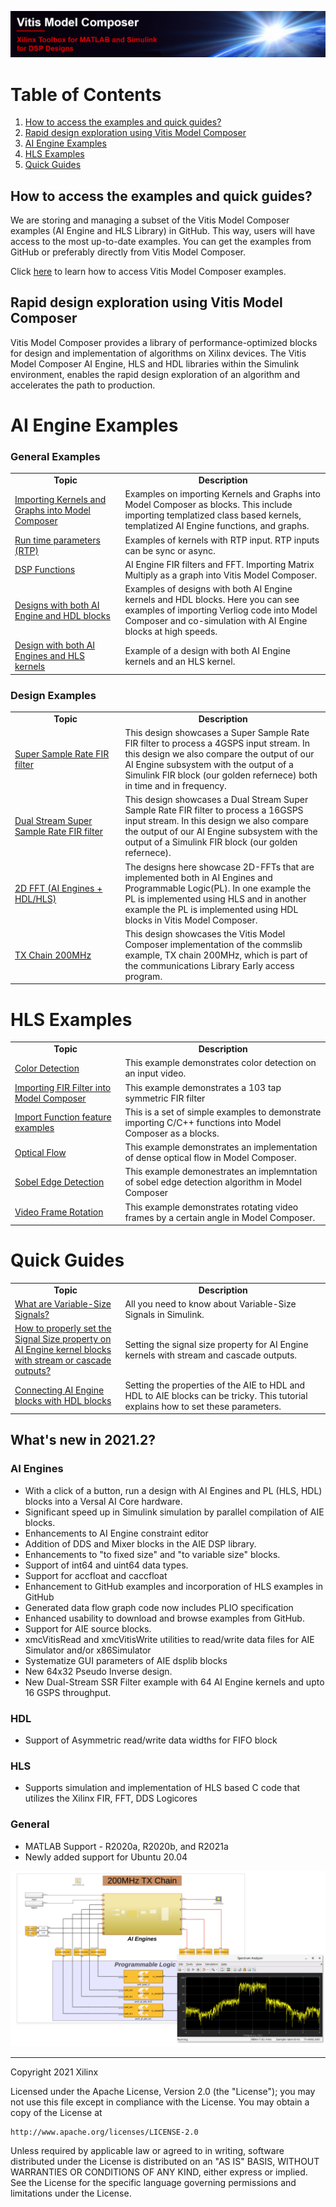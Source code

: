 ![](Images/github_banner.png)

# Table of Contents
1. [How to access the examples and quick guides?](#access)
2. [Rapid design exploration using Vitis Model Composer](#introduction)
3. [AI Engine Examples](#aie_examples)
4. [HLS Examples](#hls_examples)
5. [Quick Guides](#quick_guides)

## How to access the examples and quick guides?<a name="access"></a>
    
We are storing and managing a subset of the Vitis Model Composer examples (AI Engine and HLS Library) in GitHub. This way, users will have access to the most up-to-date examples. You can get the examples from GitHub or preferably directly from Vitis Model Composer.

Click [here](./QuickGuides/Get_Examples/README.md) to learn how to access Vitis Model Composer examples.

## Rapid design exploration using Vitis Model Composer<a name="introduction"></a>

Vitis Model Composer provides a library of performance-optimized blocks for design and implementation of algorithms on Xilinx devices. The Vitis Model Composer AI Engine, HLS and HDL libraries within the Simulink environment, enables the rapid design exploration of an algorithm and accelerates the path to production.

# AI Engine Examples<a name="aie_examples"></a>

### General Examples

<table style="width:100%">
 <tr>
 <td width="35%" align="center"><b>Topic</b>
 <td width="65%" align="center"><b>Description</b>
 </tr>
 <tr>
 <td align="left">
   <a href="./AIEngine/Examples/Importing_AIE_blocks/README.md">Importing Kernels and Graphs into Model Composer</a>
 </td>
 <td>Examples on importing Kernels and Graphs into Model Composer as blocks. This include importing templatized class based kernels, templatized AI Engine functions, and graphs. </td>
 </tr>
 <tr>
 <td align="left">
   <a href="./AIEngine/Examples/Run_Time_Parameters/README.md">Run time parameters (RTP)</a>
 </td>
 <td>Examples of kernels with RTP input. RTP inputs can be sync or async. </td>
 </tr>
 <tr>
 <td align="left">
   <a href="./AIEngine/Examples/DSPlib/README.md">DSP Functions</a>
 </td>
 <td>AI Engine FIR filters and FFT. Importing Matrix Multiply as a graph into Vitis Model Composer.</td>
 </tr>
 <tr>
 <td align="left">
   <a href="./AIEngine/Examples/AIE_HDL/README.md">Designs with both AI Engine and HDL blocks</a>
 </td>
 <td>Examples of designs with both AI Engine kernels and HDL blocks. Here you can see examples of importing Verliog code into Model Composer and co-simulation with AI Engine   blocks at high speeds.
 </td>
 </tr>
 <tr>
 <td align="left">
   <a href="./AIEngine/Examples/AIE_HLS/README.md">Design with both AI Engines and HLS kernels</a>
 </td>
 <td>Example of a design with both AI Engine kernels and an HLS kernel.
 </td>
 </tr>
 </table>
 
### Design Examples
 
 <table style="width:100%">
 <tr>
 <td width="35%" align="center"><b>Topic</b>
 <td width="65%" align="center"><b>Description</b>
 </tr>
 <tr>
 <td align="left">
   <a href="./AIEngine/Examples/Designs/SingleStreamSSR_FIR/README.md">Super Sample Rate FIR filter</a>
 </td>
 <td> This design showcases a Super Sample Rate FIR filter to process a 4GSPS input stream. In this design we also compare the output of our AI Engine subsystem with the output of a Simulink FIR block (our golden refernece) both in time and in frequency. 
 </td> 
 </tr>

 <tr>
 <td align="left">
   <a href="./Designs/DualStreamSSR_FIR/README.md">Dual Stream Super Sample Rate FIR filter</a>
 </td>
 <td> This design showcases a Dual Stream Super Sample Rate FIR filter to process a 16GSPS input stream. In this design we also compare the output of our AI Engine subsystem with the output of a Simulink FIR block (our golden refernece). 
 </td> 
 </tr>
    
 <tr>
 <td align="left">
 <a href="./AIEngine/Examples/Designs/FFT2D/README.md">2D FFT (AI Engines + HDL/HLS) </a>
 </td>
 <td> The designs here showcase 2D-FFTs that are implemented both in AI Engines and Programmable Logic(PL). In one example the PL is implemented using HLS and in another example the PL is implemented using HDL blocks in Vitis Model Composer.</td>
 </tr>
    
 <tr>
 <td align="left">
 <a href="./AIEngine/Examples/Designs/Tx_chain_200MHz/README.md">TX Chain 200MHz </a>
 </td>
 <td> This design showcases the Vitis Model Composer implementation of the commslib example, TX chain 200MHz, which is part of the communications Library Early access program.</td>
 </tr>
    
 </table>


# HLS Examples<a name="hls_examples"></a>

<table style="width:100%">
 <tr>
 <td width="35%" align="center"><b>Topic</b>
 <td width="65%" align="center"><b>Description</b>
 </tr>
 <tr>
 <td align="left">
   <a href="./HLS/Examples/color_detection/README.md">Color Detection</a>
 </td>
 <td>This example demonstrates color detection on an input video. </td>
 </tr>
 <tr>
 <td align="left">
   <a href="./HLS/Examples/fir_import/README.md">Importing FIR Filter into Model Composer</a>
 </td>
 <td>This example demonstrates a 103 tap symmetric FIR filter </td>
 </tr>
 <tr>
 <td align="left">
   <a href="./HLS/Examples/import_function/README.md">Import Function feature examples</a>
 </td>
 <td>This is a set of simple examples to demonstrate importing C/C++ functions into Model Composer as a blocks.</td>
 </tr>
 <tr>
 <td align="left">
   <a href="./HLS/Examples/optical_flow/README.md">Optical Flow</a>
 </td>
 <td>This example demonstrates an implementation of dense optical flow in Model Composer.</td>
 </tr>
 <tr>
 <td align="left">
   <a href="./HLS/Examples/sobel_edge_detection/README.md">Sobel Edge Detection</a>
 </td>
 <td>This example demonestrates an implemntation of sobel edge detection algorithm in Model Composer
 </td>
 </tr>
 <tr>
 <td align="left">
   <a href="./HLS/Examples/video_frame_rotation/README.md">Video Frame Rotation</a>
 </td>
 <td>This example demonstrates rotating video frames by a certain angle in Model Composer.
 </td>
 </tr>
 </table>

# Quick Guides<a name="quick_guides"></a>
 
 <table style="width:100%">
 <tr>
 <td width="35%" align="center"><b>Topic</b>
 <td width="65%" align="center"><b>Description</b>
 </tr>
 <tr>
 <td align="left">
   <a href="./QuickGuides/Variable_Size_Signals/README.md">What are Variable-Size Signals?</a>
 </td>
 <td>All you need to know about Variable-Size Signals in Simulink.
 </td>
 </tr>
 
 <tr>
 <td align="left">
   <a href="./QuickGuides/Setting_Signal_Size/README.md">How to properly set the Signal Size property on AI Engine kernel blocks with stream or cascade outputs?</a>
 </td>
 <td>Setting the signal size property for AI Engine kernels with stream and cascade outputs.
 </td>
 </tr>
    
 <tr>
 <td align="left">
   <a href="./QuickGuides/Connecting_AIE_to_HDL/README.md">Connecting AI Engine blocks with HDL blocks</a>
 </td>
 <td>Setting the properties of the AIE to HDL and HDL to AIE blocks can be tricky. This tutorial explains how to set these parameters.
 </td>
 </tr>
    
 </table>
 

## What's new in 2021.2?

### AI Engines 
* With a click of a button,  run a design with AI Engines and PL (HLS, HDL) blocks into a Versal AI Core hardware. 
* Significant speed up in Simulink simulation by parallel compilation of AIE blocks.
* Enhancements to AI Engine constraint editor
* Addition of DDS and Mixer blocks in the AIE DSP library.
* Enhancements to "to fixed size" and "to variable size" blocks. 
* Support of int64 and uint64 data types.
* Support for accfloat and caccfloat
* Enhancement to GitHub examples and incorporation of HLS examples in GitHub
* Generated data flow graph code now includes PLIO specification
* Enhanced usability to download and browse examples from GitHub.
* Support for AIE source blocks.
* xmcVitisRead and xmcVitisWrite utilities to read/write data files for AIE Simulator and/or x86Simulator
* Systematize GUI parameters of AIE dsplib blocks
* New 64x32 Pseudo Inverse design.
* New Dual-Stream SSR Filter example with 64 AI Engine kernels and upto 16 GSPS throughput.  
### HDL
* Support of Asymmetric read/write data widths for FIFO block
### HLS
* Supports simulation and implementation of HLS based C code that utilizes the Xilinx FIR, FFT, DDS Logicores
### General
* MATLAB Support - R2020a, R2020b, and R2021a
* Newly added support for Ubuntu 20.04
  
<p align="center">
<img src="Images/model_composer_image.PNG">
</p>

--------------
Copyright 2021 Xilinx

Licensed under the Apache License, Version 2.0 (the "License");
you may not use this file except in compliance with the License.
You may obtain a copy of the License at

    http://www.apache.org/licenses/LICENSE-2.0

Unless required by applicable law or agreed to in writing, software
distributed under the License is distributed on an "AS IS" BASIS,
WITHOUT WARRANTIES OR CONDITIONS OF ANY KIND, either express or implied.
See the License for the specific language governing permissions and
limitations under the License.
